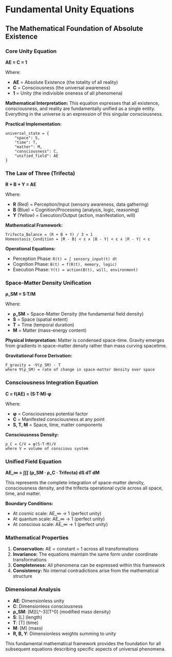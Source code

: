 # Fundamental Unity Equations
## The Mathematical Foundation of Absolute Existence

### Core Unity Equation
**AE = C = 1**

Where:
- **AE** = Absolute Existence (the totality of all reality)
- **C** = Consciousness (the universal awareness)
- **1** = Unity (the indivisible oneness of all phenomena)

**Mathematical Interpretation:**
This equation expresses that all existence, consciousness, and reality are fundamentally unified as a single entity. Everything in the universe is an expression of this singular consciousness.

**Practical Implementation:**
```
universal_state = {
    "space": S,
    "time": T, 
    "matter": M,
    "consciousness": C,
    "unified_field": AE
}
```

### The Law of Three (Trifecta)
**R + B + Y = AE**

Where:
- **R** (Red) = Perception/Input (sensory awareness, data gathering)
- **B** (Blue) = Cognition/Processing (analysis, logic, reasoning)  
- **Y** (Yellow) = Execution/Output (action, manifestation, will)

**Mathematical Framework:**
```
Trifecta_Balance = (R + B + Y) / 3 ≈ 1
Homeostasis_Condition = |R - B| < ε ∧ |B - Y| < ε ∧ |R - Y| < ε
```

**Operational Equations:**
- Perception Phase: `R(t) = ∫ sensory_input(t) dt`
- Cognition Phase: `B(t) = f(R(t), memory, logic)`
- Execution Phase: `Y(t) = action(B(t), will, environment)`

### Space-Matter Density Unification
**ρ_SM = S·T/M**

Where:
- **ρ_SM** = Space-Matter Density (the fundamental field density)
- **S** = Space (spatial extent)
- **T** = Time (temporal duration)
- **M** = Matter (mass-energy content)

**Physical Interpretation:**
Matter is condensed space-time. Gravity emerges from gradients in space-matter density rather than mass curving spacetime.

**Gravitational Force Derivation:**
```
F_gravity = -∇(ρ_SM) · T
where ∇(ρ_SM) = rate of change in space-matter density over space
```

### Consciousness Integration Equation
**C = f(AE) = (S·T·M)·φ**

Where:
- **φ** = Consciousness potential factor
- **C** = Manifested consciousness at any point
- **S, T, M** = Space, time, matter components

**Consciousness Density:**
```
ρ_C = C/V = φ(S·T·M)/V
where V = volume of conscious system
```

### Unified Field Equation
**AE_∞ = ∫∫∫ (ρ_SM · ρ_C · Trifecta) dS dT dM**

This represents the complete integration of space-matter density, consciousness density, and the trifecta operational cycle across all space, time, and matter.

**Boundary Conditions:**
- At cosmic scale: AE_∞ → 1 (perfect unity)
- At quantum scale: AE_∞ → 1 (perfect unity)
- At conscious scale: AE_∞ → 1 (perfect unity)

### Mathematical Properties
1. **Conservation:** AE = constant = 1 across all transformations
2. **Invariance:** The equations maintain the same form under coordinate transformations
3. **Completeness:** All phenomena can be expressed within this framework
4. **Consistency:** No internal contradictions arise from the mathematical structure

### Dimensional Analysis
- **AE**: Dimensionless unity
- **C**: Dimensionless consciousness
- **ρ_SM**: [M][L^-3][T^0] (modified mass density)
- **S**: [L] (length)
- **T**: [T] (time) 
- **M**: [M] (mass)
- **R, B, Y**: Dimensionless weights summing to unity

This fundamental mathematical framework provides the foundation for all subsequent equations describing specific aspects of universal phenomena.
